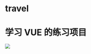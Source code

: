 # travel
<!-- 
> A Vue.js project

## Build Setup

``` bash
# install dependencies
npm install

# serve with hot reload at localhost:8080
npm run dev

# build for production with minification
npm run build

# build for production and view the bundle analyzer report
npm run build --report
```

For a detailed explanation on how things work, check out the [guide](http://vuejs-templates.github.io/webpack/) and [docs for vue-loader](http://vuejs.github.io/vue-loader). -->
# 学习 VUE 的练习项目  
![](https://github.com/woyasuohen6/travel/blob/master/introduction-img/0.png)